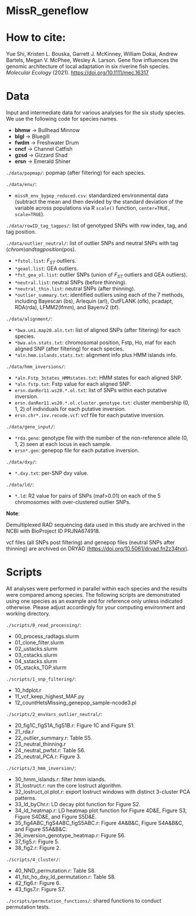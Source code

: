 # MissR_geneflow
 
# How to cite:
Yue Shi, Kristen L. Bouska, Garrett J. McKinney, William Dokai, Andrew Bartels, Megan V. McPhee, Wesley A. Larson. Gene flow influences the genomic architecture of local adaptation in six riverine fish species. *Molecular Ecology* (2021). https://doi.org/10.1111/mec.16317

# Data

Input and intermediate data for various analyses for the six study species. We use the following code for species names.

  - **bhmw** -> Bullhead Minnow
  - **blgl** -> Bluegill
  - **fwdm** -> Freshwater Drum
  - **cncf** -> Channel Catfish
  - **gzsd** -> Gizzard Shad
  - **ersn** -> Emerald Shiner

`./data/popmap/`: popmap (after filtering) for each species.

`./data/env/`: 
  - `missR_env_bypop_reduced.csv`: standardized environmental data (subtract the mean and then devided by the standard deviation of the variable across populations via R `scale()` function, `center=TRUE, scale=TRUE`).
  
`./data/rowID_tag_tagpos/`: list of genotyped SNPs with row index, tag, and tag position. 

`./data/outlier_neutral/`: list of outlier SNPs and neutral SNPs with tag ($chrom) and tag position ($pos).
  - `*fstol.list`: *F<sub>ST</sub>* outliers.
  - `*geaol.list`: GEA outliers.
  - `*fst_gea_ol.list`: outlier SNPs (union of *F<sub>ST</sub>* outliers and GEA outliers).
  - `*neutral.list`: neutral SNPs (before thinning).
  - `*neutral_thin.list`: neutral SNPs (after thinning).
  - `*outlier_summary.txt`: identified outliers using each of the 7 methods, including Bayescan (bs), Arlequin (arl), OutFLANK (ofk), pcadapt, RDA(rda), LFMM2(lfmm), and Bayenv2 (bf).  

`./data/alignment/`: 
  - `*bwa.uni.map20.aln.txt`: list of aligned SNPs (after filtering) for each species.
  - `*bwa.aln.stats.txt`: chromosomal position, Fstp, Ho, maf for each aligned SNP (after filtering) for each species.
  - `*aln.hmm.islands.stats.txt`: alignment info plus HMM islands info.

`./data/hmm_inversions/`: 
 - `*aln.Fstp_3states_HMMstates.txt`: HMM states for each aligned SNP.
 - `*aln.fstp.txt`: Fstp value for each aligned SNP. 
 - `ersn.danRer11.ws20.*.ol.txt`: list of SNPs within each putative inversion.
 - `ersn.danRer11.ws20.*.ol.cluster.genotype.txt`: cluster membership (0, 1, 2) of individuals for each putative inversion. 
 - `ersn.chr*.inv.recode.vcf`: vcf file for each putative inversion.
 
`./data/geno_input/`:
 - `*rda.geno`: genotype file with the number of the non-reference allele (0, 1, 2) seen at each locus in each sample. 
 - `ersn*.gen`: genepop file for each putative inversion.

 
`./data/dxy/`:
 - `*.dxy.txt`: per-SNP dxy value. 

`./data/ld/`:
 - `*.ld`: R2 value for pairs of SNPs (maf>0.01) on each of the 5 chromosomes with over-clustered outlier SNPs. 


**Note**:

Demultiplexed RAD sequencing data used in this study are archived in the NCBI with BioProject ID PRJNA674918.

vcf files (all SNPs post filtering) and genepop files (neutral SNPs after thinning) are archived on DRYAD [(https://doi.org/10.5061/dryad.fn2z34tvx)](https://doi.org/10.5061/dryad.fn2z34tvx).

# Scripts

All analyses were performed in parallel within each species and the results were compared among species. The following scripts are demonstrated using one species as an example and for reference only unless indicated otherwise. Please adjust accordingly for your computing environment and working directory. 

`./scripts/0_read_processing/`: 
 - 00_process_radtags.slurm
 - 01_clone_filter.slurm
 - 02_ustacks.slurm
 - 03_cstacks.slurm
 - 04_sstacks.slurm
 - 05_stacks_TGP.slurm
 
`./scripts/1_snp_filtering/`:
 - 10_hdplot.r
 - 11_vcf_keep_highest_MAF.py
 - 12_countHetsMissing_genepop_sample-ncode3.pl
 
 
`./scripts/2_envVars_outlier_neutral/`:
 - 20_fig1C_figS1A_figS1B.r: Figure 1C and Figure S1.
 - 21_rda.r
 - 22_outlier_summary.r: Table S5.
 - 23_neutral_thinning.r
 - 24_neutral_pwfst.r: Table S6.
 - 25_neutral_PCA.r: Figure 3.
 
 
`./scripts/3_hmm_inversion/`:
 - 30_hmm_islands.r: filter hmm islands.
 - 31_lostruct.r: run the core lostruct algorithm.
 - 32_lostruct_ol.plot.r: export lostruct windows with distinct 3-cluster PCA patterns. 
 - 33_ld_byChr.r: LD decay plot function for Figure S2. 
 - 34_ld_heatmap.r: LD heatmap plot function for Figure 4D&E, Figure S3, Figure S4D&E, and Figure S5D&E.
 - 35_fig4ABC_figS4ABC_figS5ABC.r: Figure 4A&B&C, Figure S4A&B&C, and Figure S5A&B&C.
 - 36_inversion_genotype_heatmap.r: Figure S6. 
 - 37_fig5.r: Figure 5. 
 - 38_fig2.r: Figure 2. 
 
`./scripts/4_cluster/`:
 - 40_NND_permutation.r: Table S8.
 - 41_fst_ho_dxy_ld_permutation.r: Table S8. 
 - 42_fig6.r: Figure 6. 
 - 43_figs7.r: Figure S7.
  
`./scripts/permutation_functions/`: shared functions to conduct permutation tests. 
  


 


